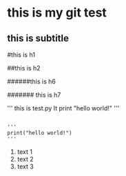 this is my git test
==========
this is subtitle
-----------

#this is h1

##this is h2

######this is h6

####### this is h7

'''
this is test.py
It print "hello world!"
'''

<code>
'''
print("hello world!")
'''
</code>


1. text 1
2. text 2
4. text 3